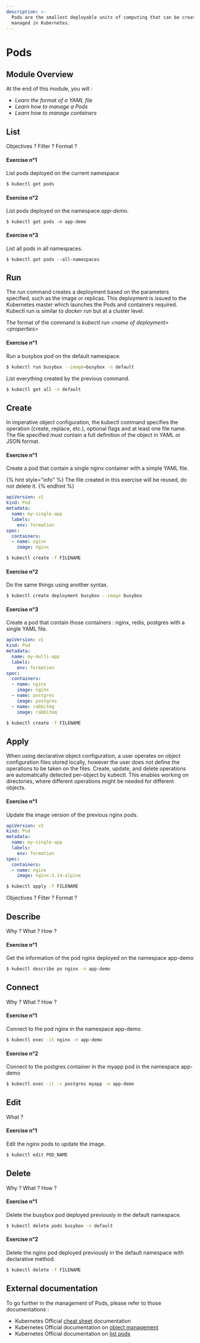 ```yaml
---
description: >-
  Pods are the smallest deployable units of computing that can be created and
  managed in Kubernetes.
---
```


# Pods

## Module Overview

At the end of this module, you will :

* _Learn the format of a YAML file_
* _Learn how to manage a Pods_
* _Learn how to manage containers_

## List

Objectives ? Filter ? Format ?

#### Exercise n°1

List pods deployed on the current namespace

```bash
$ kubectl get pods
```

#### Exercise n°2

List pods deployed on the namespace _app-demo_.

```text
$ kubectl get pods -n app-demo
```

#### Exercise n°3

List all pods in all namespaces.

```text
$ kubectl get pods --all-namespaces
```

## Run

The _run_ command creates a deployment based on the parameters specified, such as the image or replicas. This deployment is issued to the Kubernetes master which launches the Pods and containers required. Kubectl run is similar to _docker run_ but at a cluster level.

The format of the command is _kubectl run &lt;name of deployment&gt; &lt;properties&gt;_

#### Exercise n°1

Run a busybox pod on the default namespace.

```bash
$ kubectl run busybox --image=busybox -n default
```

List everything created by the previous command.

```bash
$ kubectl get all -n default
```

## Create

In imperative object configuration, the kubectl command specifies the operation \(create, replace, etc.\), optional flags and at least one file name. The file specified must contain a full definition of the object in YAML or JSON format.

#### Exercise n°1

Create a pod that contain a single nginx container with a simple YAML file.

{% hint style="info" %}
The file created in this exercise will be reused, do not delete it.
{% endhint %}

```yaml
apiVersion: v1
kind: Pod
metadata:
  name: my-single-app
  labels:
    env: formation
spec:
  containers:
  - name: nginx
    image: nginx
```

```bash
$ kubectl create -f FILENAME
```

#### Exercise n°2

Do the same things using another syntax.

```bash
$ kubectl create deployment busybox --image busybox
```

#### Exercise n°3

Create a pod that contain those containers : nginx, redis, postgres with a single YAML file.

```yaml
apiVersion: v1
kind: Pod
metadata:
  name: my-multi-app
  labels:
    env: formation
spec:
  containers:
  - name: nginx
    image: nginx
  - name: postgres
    image: postgres
  - name: rabbitmq
    image: rabbitmq
```

```bash
$ kubectl create -f FILENAME
```

## Apply

When using declarative object configuration, a user operates on object configuration files stored locally, however the user does not define the operations to be taken on the files. Create, update, and delete operations are automatically detected per-object by kubectl. This enables working on directories, where different operations might be needed for different objects.

#### Exercise n°1

Update the image version of the previous nginx pods.

```yaml
apiVersion: v1
kind: Pod
metadata:
  name: my-single-app
  labels:
    env: formation
spec:
  containers:
  - name: nginx
    image: nginx:1.14-alpine
```

```bash
$ kubectl apply -f FILENAME
```

Objectives ? Filter ? Format ?

## Describe

Why ? What ? How ?

#### Exercise n°1

Get the information of the pod nginx deployed on the namespace app-demo

```bash
$ kubectl describe po nginx -n app-demo
```

## Connect

Why ? What ? How ?

#### Exercise n°1

Connect to the pod nginx in the namespace app-demo.

```bash
$ kubectl exec -it nginx -n app-demo
```

#### Exercise n°2

Connect to the postgres container in the myapp pod in the namespace app-demo

```bash
$ kubectl exec -it -c postgres myapp -n app-demo
```

## Edit

What ?

#### Exercise n°1

Edit the nginx pods to update the image.

```bash
$ kubectl edit POD_NAME
```

## Delete

Why ? What ? How ?

#### Exercise n°1

Delete the busybox pod deployed previously in the default namespace.

```bash
$ kubectl delete pods busybox -n default
```

#### Exercise n°2

Delete the nginx pod deployed previously in the default namespace with declarative method.

```bash
$ kubectl delete -f FILENAME
```

## External documentation

To go further in the management of Pods, please refer to those documentations :

* Kubernetes Official [cheat sheet](https://kubernetes.io/docs/reference/kubectl/cheatsheet/) documentation
* Kubernetes Official documentation on [object management](https://kubernetes.io/docs/concepts/overview/object-management-kubectl/overview/)
* Kubernetes Official documentation on [list pods](https://kubernetes.io/docs/tasks/access-application-cluster/list-all-running-container-images/)



